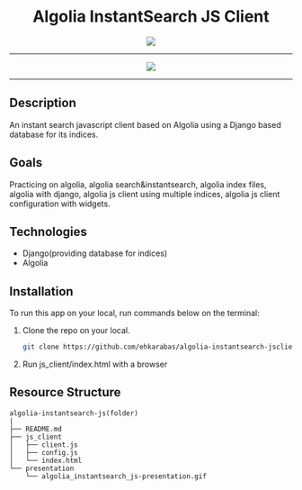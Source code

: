 <div align=center>
	<h1>Algolia InstantSearch JS Client</h1>
</div>

<div align="center">
  <a href="http://algolia-instantsearch-js-ehkarabas.netlify.app">
		<img src="https://img.shields.io/badge/LIVE-%23.svg?&style=for-the-badge&logo=www&logoColor=white%22&color=black">
	</a>
	<hr>
</div>

<div align="center">
	<img src="./presentation/algolia_instantsearch_js-presentation.gif"/>
	<hr>
</div>

## Description

An instant search javascript client based on Algolia using a Django based database for its indices.

## Goals

Practicing on algolia, algolia search&instantsearch, algolia index files, algolia with django, algolia js client using multiple indices, algolia js client configuration with widgets.

## Technologies

- Django(providing database for indices)
- Algolia

## Installation

To run this app on your local, run commands below on the terminal:

1. Clone the repo on your local.

   ```bash
   git clone https://github.com/ehkarabas/algolia-instantsearch-jsclient.git
   ```

2. Run js_client/index.html with a browser

## Resource Structure

```
algolia-instantsearch-js(folder)
|
├── README.md
├── js_client
│   ├── client.js
│   ├── config.js
│   └── index.html
└── presentation
    └── algolia_instantsearch_js-presentation.gif
```
